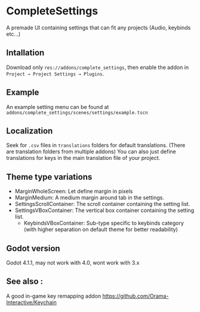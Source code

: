 # CompleteSettings

A premade UI containing settings that can fit any projects (Audio, keybinds etc...)


## Intallation

Download only `res://addons/complete_settings`, then enable
the addon in `Project → Project Settings → Plugins`.


## Example

An example setting menu can be found at `addons/complete_settings/scenes/settings/example.tscn`


## Localization

Seek for `.csv` files in `translations` folders for default translations. (There are translation folders from multiple addons)
You can also just define translations for keys in the main translation file of your project.


## Theme type variations

- MarginWholeScreen: Let define margin in pixels
- MarginMedium: A medium margin around tab in the settings.
- SettingsScrollContainer: The scroll container containing the setting list.
- SettingsVBoxContainer: The vertical box container containing the setting list.
  - KeybindsVBoxContainer: Sub-type specific to keybinds category (with higher separation on default theme for better readability)


## Godot version

Godot 4.1.1, may not work with 4.0, wont work with 3.x


## See also :

A good in-game key remapping addon
https://github.com/Orama-Interactive/Keychain
